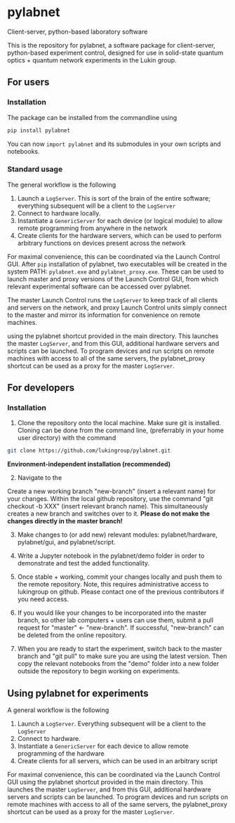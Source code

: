# pylabnet
Client-server, python-based laboratory software

This is the repository for pylabnet, a software package for client-server, python-based experiment control, designed for use in solid-state quantum optics + quantum network experiments in the Lukin group. 

## For users

### Installation

The package can be installed from the commandline using
```bash
pip install pylabnet
```

You can now `import pylabnet` and its submodules in your own scripts and notebooks.

### Standard usage

The general workflow is the following

1. Launch a `LogServer`. This is sort of the brain of the entire software; everything subsequent will be a client to the `LogServer`
2. Connect to hardware locally.
3. Instantiate a `GenericServer` for each device (or logical module) to allow remote programming from anywhere in the network
4. Create clients for the hardware servers, which can be used to perform arbitrary functions on devices present across the network

For maximal convenience, this can be coordinated via the Launch Control GUI. After `pip` installation of pylabnet, two executables will be created in the system PATH: `pylabnet.exe` and `pylabnet_proxy.exe`. These can be used to launch master and proxy versions of the Launch Control GUI, from which relevant experimental software can be accessed over pylabnet. 

The master Launch Control runs the `LogServer` to keep track of all clients and servers on the network, and proxy Launch Control units simply connect to the master and mirror its information for convenience on remote machines.

using the pylabnet shortcut provided in the main directory. This launches the master `LogServer`, and from this GUI, additional hardware servers and scripts can be launched. To program devices and run scripts on remote machines with access to all of the same servers, the pylabnet_proxy shortcut can be used as a proxy for the master `LogServer`.

## For developers

### Installation

1. Clone the repository onto the local machine. Make sure git is installed. Cloning can be done from the command line, (preferrably in your home user directory) with the command 
```bash
git clone https://github.com/lukingroup/pylabnet.git
```

**Environment-independent installation (recommended)**

2. Navigate to the 

Create a new working branch "new-branch" (insert a relevant name) for your changes. Within the local github repository, use the command "git checkout -b XXX" (insert relevant branch name). This simultaneously creates a new branch and switches over to it. **Please do not make the changes directly in the master branch!**

3. Make changes to (or add new) relevant modules: pylabnet/hardware, pylabnet/gui, and pylabnet/script.

4. Write a Jupyter notebook in the pylabnet/demo folder in order to demonstrate and test the added functionality.

5. Once stable + working, commit your changes locally and push them to the remote repository. Note, this requires administrative access to lukingroup on github. Please contact one of the previous contributors if you need access.

6. If you would like your changes to be incorporated into the master branch, so other lab computers + users can use them, submit a pull request for "master" <- "new-branch". If successful, "new-branch" can be deleted from the online repository.

7. When you are ready to start the experiment, switch back to the master branch and "git pull" to make sure you are using the latest version. Then copy the relevant notebooks from the "demo" folder into a new folder outside the repository to begin working on experiments.

## Using pylabnet for experiments

A general workflow is the following

1. Launch a `LogServer`. Everything subsequent will be a client to the `LogServer`
2. Connect to hardware.
3. Instantiate a `GenericServer` for each device to allow remote programming of the hardware
4. Create clients for all servers, which can be used in an arbitrary script

For maximal convenience, this can be coordinated via the Launch Control GUI using the pylabnet shortcut provided in the main directory. This launches the master `LogServer`, and from this GUI, additional hardware servers and scripts can be launched. To program devices and run scripts on remote machines with access to all of the same servers, the pylabnet_proxy shortcut can be used as a proxy for the master `LogServer`.
